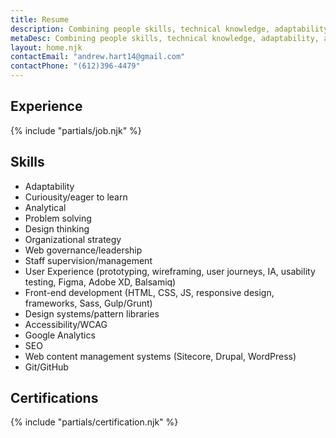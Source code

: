 ```yaml
---
title: Resume
description: Combining people skills, technical knowledge, adaptability, and a mission-driven attitude to find fair, successful solutions to challenges for government, non-profit, and advocacy-based organizations.
metaDesc: Combining people skills, technical knowledge, adaptability, and a mission-driven attitude to find fair, successful solutions to challenges for government, non-profit, and advocacy-based organizations.
layout: home.njk
contactEmail: "andrew.hart14@gmail.com"
contactPhone: "(612)396-4479"
---
```

<div class="content">
<div class="content-measure">
<div class="content-indent">
<h2 class="page-heading">Experience</h2>
{% include "partials/job.njk" %}
</div>
</div>
</div>
<div class="content">
<div class="content-measure">
<div class="content-indent">
<h2 class="page-heading">Skills</h2>
<ul class="list-compact">
<li>Adaptability</li>
<li>Curiousity/eager to learn</li>
<li>Analytical</li>
<li>Problem solving</li>
<li>Design thinking</li>
<li>Organizational strategy</li>
<li>Web governance/leadership</li>
<li>Staff supervision/management</li>
<li>User Experience (prototyping, wireframing,
user journeys, IA, usability testing, Figma, Adobe XD, Balsamiq)</li>
<li>Front-end development (HTML, CSS, JS, responsive
design, frameworks, Sass, Gulp/Grunt)</li>
<li>Design systems/pattern libraries</li>
<li>Accessibility/WCAG</li>
<li>Google Analytics</li>
<li>SEO</li>
<li>Web content management systems (Sitecore, Drupal, WordPress)</li>
<li>Git/GitHub</li>
</ul>
</div>
</div>
</div>
<div class="content">
<div class="content-measure">
<div class="content-indent">
<h2 class="page-heading">Certifications</h2>
{% include "partials/certification.njk" %}
</div>
</div>
</div>